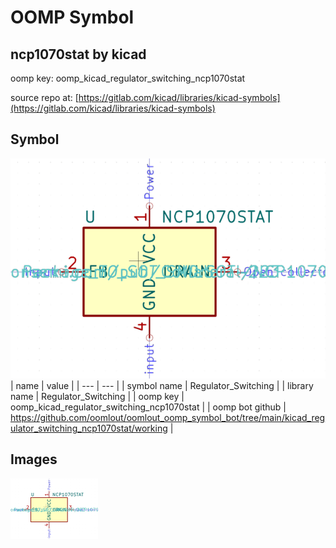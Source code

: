 # OOMP Symbol  
## ncp1070stat  by kicad  
  
oomp key: oomp_kicad_regulator_switching_ncp1070stat  
  
source repo at: [https://gitlab.com/kicad/libraries/kicad-symbols](https://gitlab.com/kicad/libraries/kicad-symbols)  
## Symbol  
  
[![working.png](working_600.png)](working.png)  
| name | value | 
| --- | --- | 
| symbol name | Regulator_Switching | 
| library name | Regulator_Switching | 
| oomp key | oomp_kicad_regulator_switching_ncp1070stat | 
| oomp bot github | https://github.com/oomlout/oomlout_oomp_symbol_bot/tree/main/kicad_regulator_switching_ncp1070stat/working | 
## Images  
  
[![working.png](working_140.png)](working.png)  
